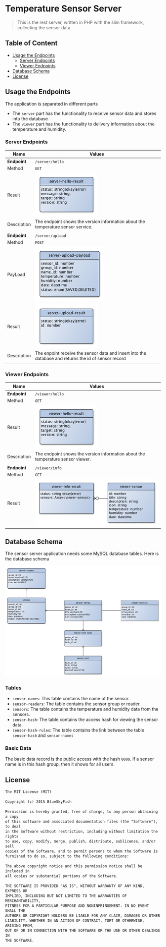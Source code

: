 
Temperature Sensor Server
=========================

> This is the rest server, written in PHP with the slim framework, collecting the sensor data.


Table of Content
----------------

* [Usage the Endpoints](#user-content-usage-the-endpoints)
    * [Server Endpoints](#user-content-server-endpoints)
    * [Viewer Endpoints](#user-content-viewer-endpoints)
* [Database Schema](#user-content-database-schema)
* [License](#user-content-license)



Usage the Endpoints
-------------------

The application is separated in different parts

* The `server` part has the functionality to receive sensor data and stores into the database
* The `viewer` part has the functionality to delivery information about the temperature and humidity.

### Server Endpoints

| Name                | Values
|---------------------|--------------------------------------------------
| **Endpoint**        | `/server/hello`
| Method              | `GET`
| Result              | ![Server HelloResult](docs/entity-server-hello-result.png)
| Description         | The endpoint shows the version information about the temperature sensor service.
|                     |
| **Endpoint**        | `/server/upload`
| Method              | `POST`
| PayLoad             | ![Server UploadPayload](docs/entity-server-upload-payload.png)
| Result              | ![Server UploadResult](docs/entity-server-upload-result.png)
| Description         | The enpoint receive the sensor data and insert into the database and returns the id of sensor record
|                     |


### Viewer Endpoints

| Name                | Values
|---------------------|--------------------------------------------------
| **Endpoint**        | `/viewer/hello`
| Method              | `GET`
| Result              | ![Viewer HelloResult](docs/entity-viewer-hello-result.png)
| Description         | The endpoint shows the version information about the temperature sensor viewer.
|                     |
| **Endpoint**        | `/viewer/info`
| Method              | `GET`
| Result              | ![Viewer InfoResult](docs/entity-viewer-upload-result.png)


Database Schema
---------------

The sensor server application needs some MySQL database tables. Here is the database schema

![Sensor Server Database Schema](docs/database-schema.png)


### Tables

* `sensor-names`: This table contains the name of the sensor.
* `sensor-readers`: The table contains the sensor group or reader.
* `sensors`: The table contains the temperature and humidity data from the sensors.
* `sensor-hash`: The table contains the access hash for viewing the sensor data.
* `sensor-hash-rules`: The table contains the link between the table `sensor-hash` and `sensor-names`

### Basic Data

The basic data record is the public access with the hash `0000`. If a sensor name is in this hash group,
then it shows for all users.


License
-------

```
The MIT License (MIT)

Copyright (c) 2015 BlueSkyFish

Permission is hereby granted, free of charge, to any person obtaining a copy
of this software and associated documentation files (the "Software"), to deal
in the Software without restriction, including without limitation the rights
to use, copy, modify, merge, publish, distribute, sublicense, and/or sell
copies of the Software, and to permit persons to whom the Software is
furnished to do so, subject to the following conditions:

The above copyright notice and this permission notice shall be included in
all copies or substantial portions of the Software.

THE SOFTWARE IS PROVIDED "AS IS", WITHOUT WARRANTY OF ANY KIND, EXPRESS OR
IMPLIED, INCLUDING BUT NOT LIMITED TO THE WARRANTIES OF MERCHANTABILITY,
FITNESS FOR A PARTICULAR PURPOSE AND NONINFRINGEMENT. IN NO EVENT SHALL THE
AUTHORS OR COPYRIGHT HOLDERS BE LIABLE FOR ANY CLAIM, DAMAGES OR OTHER
LIABILITY, WHETHER IN AN ACTION OF CONTRACT, TORT OR OTHERWISE, ARISING FROM,
OUT OF OR IN CONNECTION WITH THE SOFTWARE OR THE USE OR OTHER DEALINGS IN
THE SOFTWARE.
```